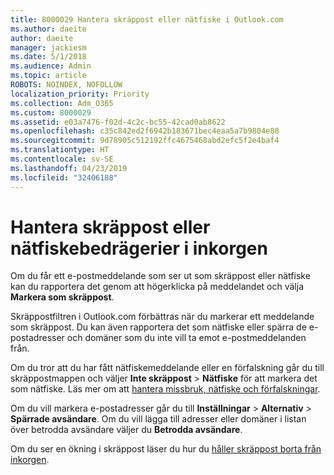 ```yaml
---
title: 8000029 Hantera skräppost eller nätfiske i Outlook.com
ms.author: daeite
author: daeite
manager: jackiesm
ms.date: 5/1/2018
ms.audience: Admin
ms.topic: article
ROBOTS: NOINDEX, NOFOLLOW
localization_priority: Priority
ms.collection: Adm_O365
ms.custom: 8000029
ms.assetid: e03a7476-f02d-4c2c-bc55-42cad0ab8622
ms.openlocfilehash: c35c842ed2f6942b183671bec4eaa5a7b9804e88
ms.sourcegitcommit: 9d78905c512192ffc4675468abd2efc5f2e4baf4
ms.translationtype: HT
ms.contentlocale: sv-SE
ms.lasthandoff: 04/23/2019
ms.locfileid: "32406188"
---
```

# <a name="deal-with-spam-or-phishing-scams-in-your-inbox"></a>Hantera skräppost eller nätfiskebedrägerier i inkorgen

Om du får ett e-postmeddelande som ser ut som skräppost eller nätfiske kan du rapportera det genom att högerklicka på meddelandet och välja **Markera som skräppost**. 
  
Skräppostfiltren i Outlook.com förbättras när du markerar ett meddelande som skräppost. Du kan även rapportera det som nätfiske eller spärra de e-postadresser och domäner som du inte vill ta emot e-postmeddelanden från.
  
Om du tror att du har fått nätfiskemeddelande eller en förfalskning går du till skräppostmappen och väljer **Inte skräppost** \> **Nätfiske** för att markera det som nätfiske. Läs mer om att [hantera missbruk, nätfiske och förfalskningar](https://go.microsoft.com/fwlink/p/?linkid=873139).
  
Om du vill markera e-postadresser går du till **Inställningar** \> **Alternativ** \> **Spärrade avsändare**. Om du vill lägga till adresser eller domäner i listan över betrodda avsändare väljer du **Betrodda avsändare**. 
  
Om du ser en ökning i skräppost läser du hur du [håller skräppost borta från inkorgen](https://go.microsoft.com/fwlink/p/?linkid=873140).
  


